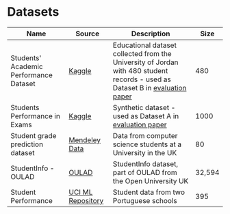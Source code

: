 # Datasets

| Name | Source | Description | Size |
| ----------- | ----------- | ----------- | ----------- |
| Students' Academic Performance Dataset| [Kaggle](https://www.kaggle.com/datasets/aljarah/xAPI-Edu-Data/data) |  Educational dataset collected from the University of Jordan with 480 student records - used as Dataset B in [evaluation paper](https://dl.acm.org/doi/10.1145/3636555.3636921)  | 480
| Students Performance in Exams | [Kaggle](https://www.kaggle.com/datasets/spscientist/students-performance-in-exams/data) | Synthetic dataset - used as Dataset A in [evaluation paper](https://dl.acm.org/doi/10.1145/3636555.3636921)  | 1000
| Student grade prediction dataset | [Mendeley Data](https://data.mendeley.com/datasets/wf8568hxb7/1) |  Data from computer science students at a University in the UK | 80
| StudentInfo - OULAD | [OULAD](https://analyse.kmi.open.ac.uk/open_dataset) |  StudentInfo dataset, part of OULAD from the Open University UK | 32,594
| Student Performance | [UCI ML Repository](https://archive.ics.uci.edu/dataset/320/student+performance) | Student data from two Portuguese schools | 395



